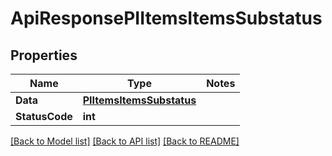 # ApiResponsePIItemsItemsSubstatus

## Properties
Name | Type | Notes
------------ | ------------- | -------------
**Data** | **[**PIItemsItemsSubstatus**](../Model/PIItemsItemsSubstatus.md)**
**StatusCode** | **int**

[[Back to Model list]](../../README.md#documentation-for-models) [[Back to API list]](../../README.md#documentation-for-api-endpoints) [[Back to README]](../../README.md)
